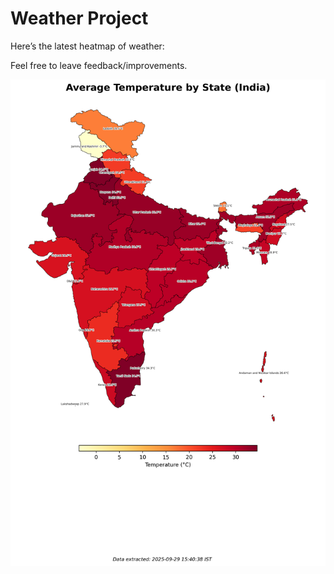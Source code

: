 # Weather Project

Here’s the latest heatmap of weather:

Feel free to leave feedback/improvements.

![India Heatmap](docs/assets/india_heatmap.png?v=DA5B21)
